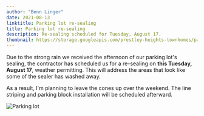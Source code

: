 ```yaml
---
author: "Benn Linger"
date: 2021-08-13
linktitle: Parking lot re-sealing
title: Parking lot re-sealing
description: Re-sealing scheduled for Tuesday, August 17.
thumbnail: https://storage.googleapis.com/prestley-heights-townhomes/parking-lot-20210811.jpg
---
```


Due to the strong rain we received the afternoon of our parking lot's sealing, the contractor has scheduled us for a re-sealing on **this Tuesday, August 17**, weather permitting. This will address the areas that look like some of the sealer has washed away.

As a result, I'm planning to leave the cones up over the weekend. The line striping and parking block installation will be scheduled afterward.

![Parking lot](https://storage.googleapis.com/prestley-heights-townhomes/parking-lot-20210811.jpg)
